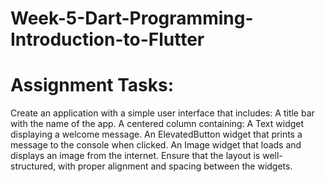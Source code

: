 # Week-5-Dart-Programming-Introduction-to-Flutter

# Assignment Tasks:
Create an application with a simple user interface that includes:
A title bar with the name of the app.
A centered column containing:
A Text widget displaying a welcome message.
An ElevatedButton widget that prints a message to the console when clicked.
An Image widget that loads and displays an image from the internet.
Ensure that the layout is well-structured, with proper alignment and spacing between the widgets.